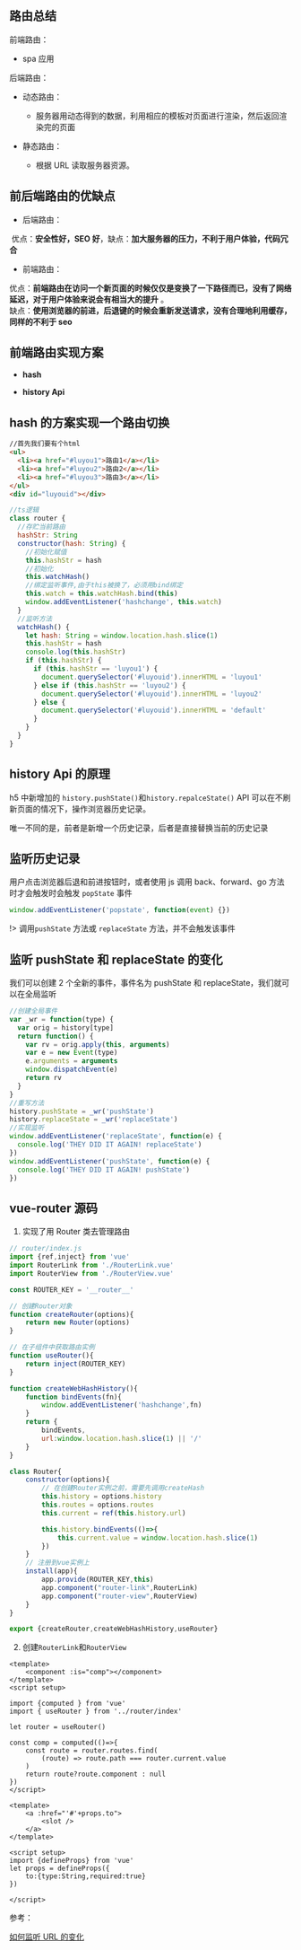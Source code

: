 ## 路由总结

前端路由：

- spa 应用

后端路由：

- 动态路由：

  - 服务器用动态得到的数据，利用相应的模板对页面进行渲染，然后返回渲染完的页面

- 静态路由：

  - 根据 URL 读取服务器资源。

## 前后端路由的优缺点

- 后端路由：

​ 优点：**安全性好，SEO 好**，缺点：**加大服务器的压力，不利于用户体验，代码冗合**

- 前端路由：

优点：**前端路由在访问一个新页面的时候仅仅是变换了一下路径而已，没有了网络延迟，对于用户体验来说会有相当大的提升** 。<br/>
缺点：**使用浏览器的前进，后退键的时候会重新发送请求，没有合理地利用缓存，同样的不利于 seo**

## 前端路由实现方案

- **hash**

- **history Api**

## hash 的方案实现一个路由切换

```html
//首先我们要有个html
<ul>
  <li><a href="#luyou1">路由1</a></li>
  <li><a href="#luyou2">路由2</a></li>
  <li><a href="#luyou3">路由3</a></li>
</ul>
<div id="luyouid"></div>
```

```javascript
//ts逻辑
class router {
  //存贮当前路由
  hashStr: String
  constructor(hash: String) {
    //初始化赋值
    this.hashStr = hash
    //初始化
    this.watchHash()
    //绑定监听事件,由于this被换了，必须用bind绑定
    this.watch = this.watchHash.bind(this)
    window.addEventListener('hashchange', this.watch)
  }
  //监听方法
  watchHash() {
    let hash: String = window.location.hash.slice(1)
    this.hashStr = hash
    console.log(this.hashStr)
    if (this.hashStr) {
      if (this.hashStr == 'luyou1') {
        document.querySelector('#luyouid').innerHTML = 'luyou1'
      } else if (this.hashStr == 'luyou2') {
        document.querySelector('#luyouid').innerHTML = 'luyou2'
      } else {
        document.querySelector('#luyouid').innerHTML = 'default'
      }
    }
  }
}
```

## history Api 的原理

h5 中新增加的 `history.pushState()`和`history.repalceState()` API 可以在不刷新页面的情况下，操作浏览器历史记录。

唯一不同的是，前者是新增一个历史记录，后者是直接替换当前的历史记录

## 监听历史记录

用户点击浏览器后退和前进按钮时，或者使用 js 调用 back、forward、go 方法时才会触发时会触发 `popState` 事件

```javascript
window.addEventListener('popstate', function(event) {})
```

!> 调用`pushState` 方法或 `replaceState` 方法，并不会触发该事件

## 监听 pushState 和 replaceState 的变化

我们可以创建 2 个全新的事件，事件名为 pushState 和 replaceState，我们就可以在全局监听

```javascript
//创建全局事件
var _wr = function(type) {
  var orig = history[type]
  return function() {
    var rv = orig.apply(this, arguments)
    var e = new Event(type)
    e.arguments = arguments
    window.dispatchEvent(e)
    return rv
  }
}
//重写方法
history.pushState = _wr('pushState')
history.replaceState = _wr('replaceState')
//实现监听
window.addEventListener('replaceState', function(e) {
  console.log('THEY DID IT AGAIN! replaceState')
})
window.addEventListener('pushState', function(e) {
  console.log('THEY DID IT AGAIN! pushState')
})
```

## vue-router 源码

1. 实现了用 Router 类去管理路由

```javascript
// router/index.js
import {ref,inject} from 'vue'
import RouterLink from './RouterLink.vue'
import RouterView from './RouterView.vue'

const ROUTER_KEY = '__router__'

// 创建Router对象
function createRouter(options){
    return new Router(options)
}

// 在子组件中获取路由实例
function useRouter(){
    return inject(ROUTER_KEY)
}

function createWebHashHistory(){
    function bindEvents(fn){
        window.addEventListener('hashchange',fn)
    }
    return {
        bindEvents,
        url:window.location.hash.slice(1) || '/'
    }
}

class Router{
    constructor(options){
      	// 在创建Router实例之前，需要先调用createHash
        this.history = options.history
        this.routes = options.routes
        this.current = ref(this.history.url)

        this.history.bindEvents(()=>{
            this.current.value = window.location.hash.slice(1)
        })
    }
  	// 注册到vue实例上
    install(app){
        app.provide(ROUTER_KEY,this)
      	app.component("router-link",RouterLink)
      	app.component("router-view",RouterView)
    }
}

export {createRouter,createWebHashHistory,useRouter}
```

2. 创建`RouterLink`和`RouterView`

```vue
<template>
    <component :is="comp"></component>
</template>
<script setup>

import {computed } from 'vue'
import { useRouter } from '../router/index'

let router = useRouter()

const comp = computed(()=>{
    const route = router.routes.find(
        (route) => route.path === router.current.value
    )
    return route?route.component : null
})
</script>
```

```vue
<template>
    <a :href="'#'+props.to">
        <slot />
    </a>
</template>

<script setup>
import {defineProps} from 'vue'
let props = defineProps({
    to:{type:String,required:true}
})

</script>
```

参考：

[如何监听 URL 的变化](https://juejin.im/post/5c2708cd6fb9a049f06a5744)
